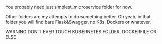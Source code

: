 You probably need just simplest_microservice folder for now.

Other folders are my attempts to do something better. 
Oh yeah, in that folder you will find bare Flask&Swagger, no K8s, Dockers or whatever.

WARNING
DON'T EVER TOUCH KUBERNETES FOLDER, DOCKERFILE OR ELSE